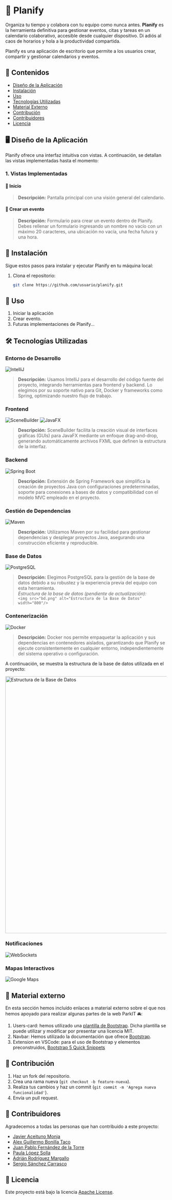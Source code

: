 # :calendar: Planify

Organiza tu tiempo y colabora con tu equipo como nunca antes. **Planify** es la herramienta definitiva para gestionar eventos, citas y tareas en un calendario colaborativo, accesible desde cualquier dispositivo. Di adiós al caos de horarios y hola a la productividad compartida.

Planify es una aplicación de escritorio que permite a los usuarios crear, compartir y gestionar calendarios y eventos.

## 📂 Contenidos
- [Diseño de la Aplicación](#item1)
- [Instalación](#item2)
- [Uso](#item3)
- [Tecnologías Utilizadas](#item4)
- [Material Externo](#item5)
- [Contribución](#item6)
- [Contribuidores](#item7)
- [Licencia](#item8)

<a name="item1"></a>
## 🖥️ Diseño de la Aplicación
Planify ofrece una interfaz intuitiva con vistas. A continuación, se detallan las vistas implementadas hasta el momento:

### 1. Vistas Implementadas
#### 🔹 Inicio
> **Descripción:** Pantalla principal con una visión general del calendario.

#### 🔹 Crear un evento
> **Descripción:** Formulario para crear un evento dentro de Planify. Debes rellenar un formulario ingresando un nombre no vacío con un máximo 20 caracteres, una ubicación no vacía, una fecha futura y una hora.

<a name="item2"></a>
## 🚀 Instalación

Sigue estos pasos para instalar y ejecutar Planify en tu máquina local:

1. Clona el repositorio:
   ```bash
   git clone https://github.com/usuario/planify.git

## 📌 Uso

1. Iniciar la aplicación
2. Crear evento.
3. Futuras implementaciones de Planify...

<a name="item4"></a>
## 🛠 Tecnologías Utilizadas

### Entorno de Desarrollo
![IntelliJ](https://img.shields.io/badge/IntelliJ-%23000000.svg?style=for-the-badge&logo=intellij-idea&logoColor=white)  
> **Descripción:** Usamos IntelliJ para el desarrollo del código fuente del proyecto, integrando herramientas para frontend y backend. Lo elegimos por su soporte nativo para Git, Docker y frameworks como Spring, optimizando nuestro flujo de trabajo.

### Frontend
![SceneBuilder](https://img.shields.io/badge/SceneBuilder-%230092CC.svg?style=for-the-badge&logo=java&logoColor=white) ![JavaFX](https://img.shields.io/badge/JavaFX-%23FF6200.svg?style=for-the-badge&logo=java&logoColor=white)  
> **Descripción:** SceneBuilder facilita la creación visual de interfaces gráficas (GUIs) para JavaFX mediante un enfoque drag-and-drop, generando automáticamente archivos FXML que definen la estructura de la interfaz.

### Backend
![Spring Boot](https://img.shields.io/badge/Spring%20Boot-%236DB33F.svg?style=for-the-badge&logo=springboot&logoColor=white)  
> **Descripción:** Extensión de Spring Framework que simplifica la creación de proyectos Java con configuraciones predeterminadas, soporte para conexiones a bases de datos y compatibilidad con el modelo MVC empleado en el proyecto.

### Gestión de Dependencias
![Maven](https://img.shields.io/badge/Maven-%23C71A36.svg?style=for-the-badge&logo=apachemaven&logoColor=white)  
> **Descripción:** Utilizamos Maven por su facilidad para gestionar dependencias y desplegar proyectos Java, asegurando una construcción eficiente y reproducible.

### Base de Datos
![PostgreSQL](https://img.shields.io/badge/PostgreSQL-%23336791.svg?style=for-the-badge&logo=postgresql&logoColor=white)  
> **Descripción:** Elegimos PostgreSQL para la gestión de la base de datos debido a su robustez y la experiencia previa del equipo con esta herramienta.  
> *Estructura de la base de datos (pendiente de actualización):*  
> `<img src="bd.png" alt="Estructura de la Base de Datos" width="800"/>`

### Contenerización
![Docker](https://img.shields.io/badge/Docker-%232496ED.svg?style=for-the-badge&logo=docker&logoColor=white)  
> **Descripción:** Docker nos permite empaquetar la aplicación y sus dependencias en contenedores aislados, garantizando que Planify se ejecute consistentemente en cualquier entorno, independientemente del sistema operativo o configuración.

A continuación, se muestra la estructura de la base de datos utilizada en el proyecto:

<img src="bd.png" alt="Estructura de la Base de Datos" width="800"/>

### Notificaciones
![WebSockets](https://img.shields.io/badge/websockets-%23009688.svg?style=for-the-badge&logo=websocket&logoColor=white)
### Mapas Interactivos
![Google Maps](https://img.shields.io/badge/Google%20Maps-%234285F4.svg?style=for-the-badge&logo=googlemaps&logoColor=white)

<a name="item5"></a>
## 🔎 Material externo

En esta sección hemos incluído enlaces a material externo sobre el que nos hemos apoyado para realizar algunas partes de la web ParkIT 🚘:

1. Users-card: hemos utilizado una [plantilla de Bootstrap](https://startbootstrap.com/theme/personal). Dicha plantilla se puede utilizar y modificar por presentar una licencia MIT.
2. Navbar: Hemos utilizado la documentación que ofrece [Bootstrap](https://getbootstrap.com/docs/5.3/components/navbar/).
3. Extension en VSCode: para el uso de Bootstrap y elementos preconstruidos, [Bootstrap 5 Quick Snippets](https://github.com/anburocky3/bootstrap5-snippets/tree/master)

<a name="item6"></a>
## 🤝 Contribución

1. Haz un fork del repositorio.
2. Crea una rama nueva (`git checkout -b feature-nueva`).
3. Realiza tus cambios y haz un commit (`git commit -m 'Agrega nueva funcionalidad'`).
4. Envía un pull request.
<a name="item7"></a>
## 👥 Contribuidores

Agradecemos a todas las personas que han contribuido a este proyecto:
- [Javier Aceituno Monja](https://github.com/jaceituno16)
- [Alex Guillermo Bonilla Taco](https://github.com/alexboni97)
- [Juan Pablo Fernández de la Torre](https://github.com/juanpf04)
- [Paula López Solla](https://github.com/Paula211)
- [Adrián Rodríguez Margallo](https://github.com/adrizz8)
- [Sergio Sánchez Carrasco](https://github.com/WalterDeRacagua) 

<a name="item8"></a>
## 📜 Licencia

Este proyecto está bajo la licencia [Apache License](LICENSE).
